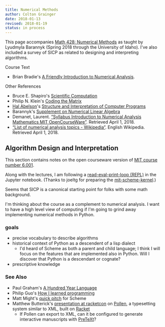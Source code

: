 ```yaml
---
title: Numerical Methods
author: Colton Grainger
date: 2018-01-13
revised: 2018-01-19
status: in process
---
```


This page accompanies [Math 428: Numerical Methods](http://www.webpages.uidaho.edu/~barannyk/Teaching/Math428.html) as taught by Lyudmyla Barannyk (Spring 2018 through the University of Idaho). I've also included a survey of SICP as related to designing and interpreting algorithms.

Course Text
- Brian Bradie's [A Friendly Introduction to Numerical Analysis](https://www.amazon.com/Friendly-Introduction-Numerical-Analysis/dp/0130130540).

Other References
- Bruce E. Shapiro's [Scientific Computation](http://calculuscastle.com/pythonbook.html) 
- Philip N. Klein's [Coding the Matrix](http://codingthematrix.com/)
- [Hal Abelson](https://en.wikipedia.org/wiki/Hal_Abelson)'s [Structure and Interpretation of Computer Programs](https://mitpress.mit.edu/sicp/full-text/book/book.html)
- Barannyk's [Supplement on Numerical Linear Algebra](https://web.archive.org/web/20180401003517/http://www.webpages.uidaho.edu/~barannyk/Teaching/math471_NumLinAlgebra.pdf)
- Demanet, Laurent. [“Syllabus  Introduction to Numerical Analysis  Mathematics  MIT OpenCourseWare”](https://ocw.mit.edu/courses/mathematics/18-330-introduction-to-numerical-analysis-spring-2012/syllabus/). Retrieved April 1, 2018.
- [“List of numerical analysis topics - Wikipedia”](https://en.wikipedia.org/wiki/List_of_numerical_analysis_topics#Numerical_linear_algebra). English Wikipedia. Retrieved April 1, 2018.

## Algorithm Design and Interpretation

This section contains notes on the open courseware version of [MIT course number 6.001](https://ocw.mit.edu/courses/electrical-engineering-and-computer-science/6-001-structure-and-interpretation-of-computer-programs-spring-2005/index.htm).

Along with the lectures, I am following a [read-eval-print-loop (REPL)](https://en.wikipedia.org/wiki/Read%E2%80%93eval%E2%80%93print_loop) in the Jupyter notebook. (Thanks to joeltg for preparing the [mit-scheme-kernel](https://github.com/joeltg/mit-scheme-kernel).)

Seems that SICP is a canonical starting point for folks with some math background. 

I'm thinking about the course as a complement to numerical analysis. I want to have a high level view of computing if I'm going to grind away implementing numerical methods in Python.

### goals 

- precise vocabulary to describe algorithms 
- historical context of Python as a descendent of a lisp dialect
  - I'd heard of Scheme as both a parent and child language; I think I will focus on the features that are implemented also in Python. Will I discover that Python is a descendant or cognate?
- prescriptive knowledge

### See Also 

- Paul Graham's [A Hundred Year Language](http://www.paulgraham.com/hundred.html)
- Philip Guo's [How I learned programming](http://www.pgbovine.net/how-i-learned-programming.htm)
- Matt Might's [quick pitch](http://matt.might.net/articles/best-programming-languages/#scheme) for Scheme
- Matthew Butterick's [presentation at racketcon](https://www.youtube.com/watch?v=IMz09jYOgoc) on [Pollen](http://docs.racket-lang.org/pollen/), a typesetting system similar to XML, built on [Racket](https://en.wikipedia.org/wiki/Racket_(programming_language))
  - If Pollen can export to XML, can it be configured to generate interactive manuscripts with [PreTeXt](http://mathbook.pugetsound.edu/index.html)?

